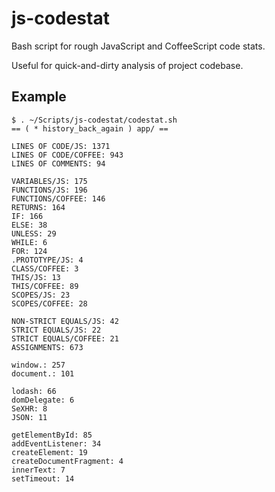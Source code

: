 # js-codestat
Bash script for rough JavaScript and CoffeeScript code stats.

Useful for quick-and-dirty analysis of project codebase.

## Example
    $ . ~/Scripts/js-codestat/codestat.sh
    == ( * history_back_again ) app/ ==
    
    LINES OF CODE/JS: 1371
    LINES OF CODE/COFFEE: 943
    LINES OF COMMENTS: 94
        
    VARIABLES/JS: 175
    FUNCTIONS/JS: 196
    FUNCTIONS/COFFEE: 146
    RETURNS: 164
    IF: 166
    ELSE: 38
    UNLESS: 29
    WHILE: 6
    FOR: 124
    .PROTOTYPE/JS: 4
    CLASS/COFFEE: 3
    THIS/JS: 13
    THIS/COFFEE: 89
    SCOPES/JS: 23
    SCOPES/COFFEE: 28
    
    NON-STRICT EQUALS/JS: 42
    STRICT EQUALS/JS: 22
    STRICT EQUALS/COFFEE: 21
    ASSIGNMENTS: 673
    
    window.: 257
    document.: 101
    
    lodash: 66
    domDelegate: 6
    SeXHR: 8
    JSON: 11
    
    getElementById: 85
    addEventListener: 34
    createElement: 19
    createDocumentFragment: 4
    innerText: 7
    setTimeout: 14

